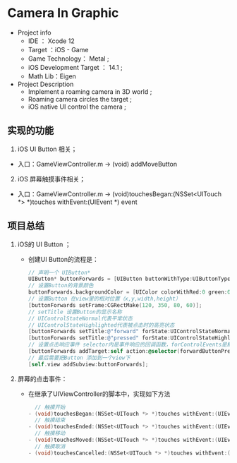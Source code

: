 # Camera In Graphic

- Project info
  - IDE ： Xcode 12
  - Target ：iOS - Game
  - Game Technology： Metal ;
  - iOS Development Target ： 14.1 ;
  - Math Lib：Eigen
- Project Description
  - Implement a roaming camera in 3D world ;
  - Roaming camera circles the target ;
  - iOS native UI control the camera ;

## 实现的功能

1. iOS UI Button 相关；

- 入口：GameViewController.m  -> (void) addMoveButton

2. iOS 屏幕触摸事件相关；

- 入口：GameViewController.m  -> (void)touchesBegan:(NSSet<UITouch *> *)touches withEvent:(UIEvent *) event

## 项目总结

1. iOS的 UI Button ；

   - 创建UI Button的流程是：

     ```objective-c
     // 声明一个 UIButton*
     UIButton* buttonForwards = [UIButton buttonWithType:UIButtonTypeRoundedRect];
     // 设置Button的背景颜色
     buttonForwards.backgroundColor = [UIColor colorWithRed:0 green:0 blue:0 alpha:0];
     // 设置Button 在view里的相对位置（x,y,width,height）
     [buttonForwards setFrame:CGRectMake(120, 350, 80, 60)];
     // setTitle 设置Button的显示名称
     // UIControlStateNormal代表平常状态
     // UIControlStateHighlighted代表被点击时的高亮状态
     [buttonForwards setTitle:@"forward" forState:UIControlStateNormal];
     [buttonForwards setTitle:@"pressed" forState:UIControlStateHighlighted];
     // 设置点击响应事件 selector内是事件响应的回调函数，forControlEvents是触发事件的种类
     [buttonForwards addTarget:self action:@selector(forwardButtonPressed) forControlEvents:UIControlEventTouchUpInside];
     // 最后需要把Button 添加到一个view下
     [self.view addSubview:buttonForwards];
     ```

2. 屏幕的点击事件：

   - 在继承了UIViewController的脚本中，实现如下方法

     ```objective-c
       // 触摸开始
     - (void)touchesBegan:(NSSet<UITouch *> *)touches withEvent:(UIEvent *)event
       // 触摸结束
     - (void)touchesEnded:(NSSet<UITouch *> *)touches withEvent:(UIEvent *)event
       // 触摸移动
     - (void)touchesMoved:(NSSet<UITouch *> *)touches withEvent:(UIEvent *)event
       // 触摸取消
     - (void)touchesCancelled:(NSSet<UITouch *> *)touches withEvent:(UIEvent *)event
     ```

     
